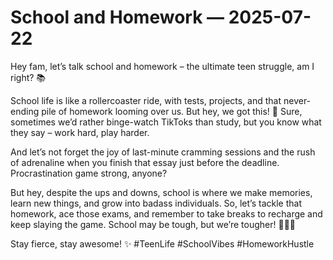 # School and Homework — 2025-07-22

Hey fam, let’s talk school and homework – the ultimate teen struggle, am I right? 📚

School life is like a rollercoaster ride, with tests, projects, and that never-ending pile of homework looming over us. But hey, we got this! 💪 Sure, sometimes we’d rather binge-watch TikToks than study, but you know what they say – work hard, play harder.

And let’s not forget the joy of last-minute cramming sessions and the rush of adrenaline when you finish that essay just before the deadline. Procrastination game strong, anyone?

But hey, despite the ups and downs, school is where we make memories, learn new things, and grow into badass individuals. So, let’s tackle that homework, ace those exams, and remember to take breaks to recharge and keep slaying the game. School may be tough, but we’re tougher! 💁‍♀️💯

Stay fierce, stay awesome! ✨ #TeenLife #SchoolVibes #HomeworkHustle